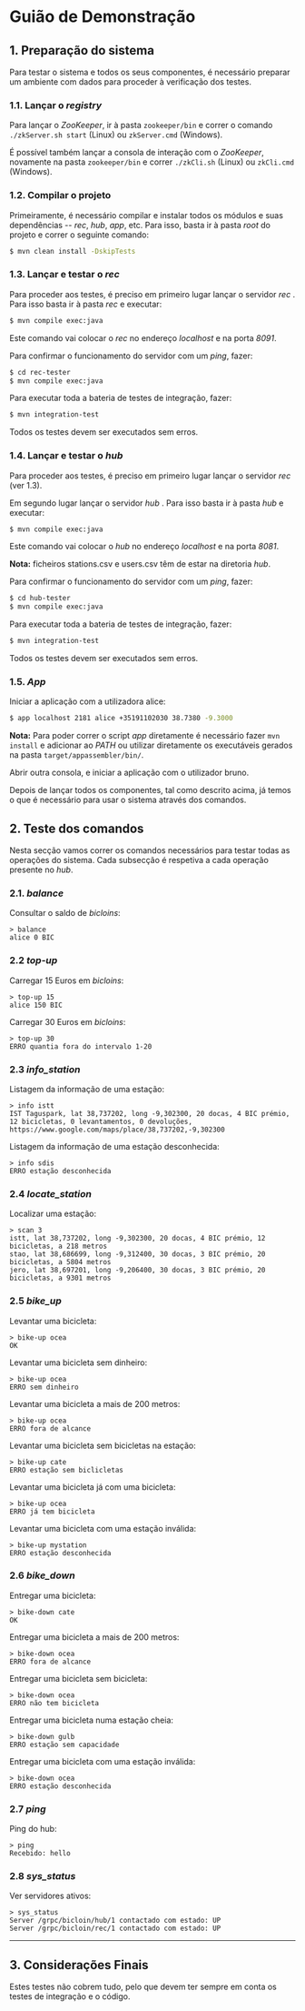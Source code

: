 # Guião de Demonstração


## 1. Preparação do sistema

Para testar o sistema e todos os seus componentes, é necessário preparar um ambiente com dados para proceder à verificação dos testes.

### 1.1. Lançar o *registry*

Para lançar o *ZooKeeper*, ir à pasta `zookeeper/bin` e correr o comando  
`./zkServer.sh start` (Linux) ou `zkServer.cmd` (Windows).

É possível também lançar a consola de interação com o *ZooKeeper*, novamente na pasta `zookeeper/bin` e correr `./zkCli.sh` (Linux) ou `zkCli.cmd` (Windows).

### 1.2. Compilar o projeto

Primeiramente, é necessário compilar e instalar todos os módulos e suas dependências --  *rec*, *hub*, *app*, etc.
Para isso, basta ir à pasta *root* do projeto e correr o seguinte comando:

```sh
$ mvn clean install -DskipTests
```

### 1.3. Lançar e testar o *rec*

Para proceder aos testes, é preciso em primeiro lugar lançar o servidor *rec* .
Para isso basta ir à pasta *rec* e executar:

```sh
$ mvn compile exec:java
```

Este comando vai colocar o *rec* no endereço *localhost* e na porta *8091*.

Para confirmar o funcionamento do servidor com um *ping*, fazer:

```sh
$ cd rec-tester
$ mvn compile exec:java
```

Para executar toda a bateria de testes de integração, fazer:

```sh
$ mvn integration-test
```

Todos os testes devem ser executados sem erros.


### 1.4. Lançar e testar o *hub*

Para proceder aos testes, é preciso em primeiro lugar lançar o servidor *rec* (ver 1.3).

Em segundo lugar lançar o servidor *hub* .
Para isso basta ir à pasta *hub* e executar:

```sh
$ mvn compile exec:java
```

Este comando vai colocar o *hub* no endereço *localhost* e na porta *8081*.

**Nota:** ficheiros stations.csv e users.csv têm de estar na diretoria *hub*.

Para confirmar o funcionamento do servidor com um *ping*, fazer:

```sh
$ cd hub-tester
$ mvn compile exec:java
```

Para executar toda a bateria de testes de integração, fazer:

```sh
$ mvn integration-test
```

Todos os testes devem ser executados sem erros.

### 1.5. *App*

Iniciar a aplicação com a utilizadora alice:

```sh
$ app localhost 2181 alice +35191102030 38.7380 -9.3000
```

**Nota:** Para poder correr o script *app* diretamente é necessário fazer `mvn install` e adicionar ao *PATH* ou utilizar diretamente os executáveis gerados na pasta `target/appassembler/bin/`.

Abrir outra consola, e iniciar a aplicação com o utilizador bruno.

Depois de lançar todos os componentes, tal como descrito acima, já temos o que é necessário para usar o sistema através dos comandos.

## 2. Teste dos comandos

Nesta secção vamos correr os comandos necessários para testar todas as operações do sistema.
Cada subsecção é respetiva a cada operação presente no *hub*.

### 2.1. *balance*
Consultar o saldo de *bicloins*:

    > balance
    alice 0 BIC

### 2.2 *top-up*

Carregar 15 Euros em *bicloins*:

    > top-up 15
    alice 150 BIC

Carregar 30 Euros em *bicloins*:

    > top-up 30
    ERRO quantia fora do intervalo 1-20

### 2.3 *info_station*

Listagem da informação de uma estação:
    
    > info istt
    IST Taguspark, lat 38,737202, long -9,302300, 20 docas, 4 BIC prémio, 12 bicicletas, 0 levantamentos, 0 devoluções, https://www.google.com/maps/place/38,737202,-9,302300


Listagem da informação de uma estação desconhecida:
    
    > info sdis
    ERRO estação desconhecida


### 2.4 *locate_station*

Localizar uma estação:
    
    > scan 3
    istt, lat 38,737202, long -9,302300, 20 docas, 4 BIC prémio, 12 bicicletas, a 218 metros
    stao, lat 38,686699, long -9,312400, 30 docas, 3 BIC prémio, 20 bicicletas, a 5804 metros
    jero, lat 38,697201, long -9,206400, 30 docas, 3 BIC prémio, 20 bicicletas, a 9301 metros

### 2.5 *bike_up*

Levantar uma bicicleta:

    > bike-up ocea
    OK

Levantar uma bicicleta sem dinheiro:

    > bike-up ocea
    ERRO sem dinheiro

Levantar uma bicicleta a mais de 200 metros:

    > bike-up ocea
    ERRO fora de alcance

Levantar uma bicicleta sem bicicletas na estação:

    > bike-up cate
    ERRO estação sem biclicletas

Levantar uma bicicleta já com uma bicicleta:

    > bike-up ocea
    ERRO já tem bicicleta

Levantar uma bicicleta com uma estação inválida:

    > bike-up mystation
    ERRO estação desconhecida

### 2.6 *bike_down*

Entregar uma bicicleta:

    > bike-down cate
    OK

Entregar uma bicicleta a mais de 200 metros:
    
    > bike-down ocea
    ERRO fora de alcance

Entregar uma bicicleta sem bicicleta:
    
    > bike-down ocea
    ERRO não tem bicicleta

Entregar uma bicicleta numa estação cheia:
    
    > bike-down gulb
    ERRO estação sem capacidade

Entregar uma bicicleta com uma estação inválida:
    
    > bike-down ocea
    ERRO estação desconhecida
 
### 2.7 *ping*

Ping do hub:

    > ping
    Recebido: hello

### 2.8 *sys_status*

Ver servidores ativos:

    > sys_status 
    Server /grpc/bicloin/hub/1 contactado com estado: UP
    Server /grpc/bicloin/rec/1 contactado com estado: UP


----

## 3. Considerações Finais

Estes testes não cobrem tudo, pelo que devem ter sempre em conta os testes de integração e o código.
